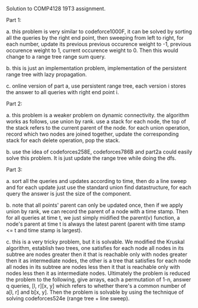Solution to COMP4128 19T3 assignment.

Part 1:

a. 
this problem is very similar to codeforce1000F, it can be solved by sorting all the queries by the right end point,
then sweeping from left to right, for each number, update its previous previous occurence weight to -1, previous 
occurence weight to 1, current occurence weight to 0. Then this would change to a range tree range sum query.

b.
this is just an implementation problem, implementation of the persistent range tree with lazy propagation.

c.
online version of part a, use persistent range tree, each version i stores the answer to all queries with right end point i.

Part 2:

a.
this problem is a weaker problem on dynamic connectivity. the algorithm works as follows, 
use union by rank. use a stack for each node, the top of the stack refers to the current
parent of the node.
for each union operation, record which two nodes are joined together, update the corresponding stack
for each delete operation, pop the stack.

b.
use the idea of codeforces258E, codeforces786B and part2a could easily solve this problem. It is just
update the range tree while doing the dfs.

Part 3:

a.
sort all the queries and updates according to time, then do a line sweep and for each update just use
the standard union find datastructure, for each query the answer is just the size of the component.

b.
note that all points' parent can only be updated once, then if we apply union by rank, we can record the parent
of a node with a time stamp. Then for all queries at time t, we just simply midified the parent(v) function,
a node's parent at time t is always the latest parent (parent with time stamp <= t and time stamp is largest).

c.
this is a very tricky problem, but it is solvable. We modified the Kruskal algorithm, establish two trees, one
satisfies for each node all nodes in its subtree are nodes greater then it that is reachable only with nodes greater then it
as intermediate nodes, the other is a tree that satisfies for each node all nodes in its subtree are nodes less then it that 
is reachable only with nodes less then it as intermediate nodes. Ultimately the problem is reduced
the problem to the following, give arrays, each a permutation of 1-n, answer q queries, [l, r][x, y] which
refers to whether there's a common number of a[l, r] and b[x, y]. Then the problem is solvable by using the
technique of solving codeforces524e (range tree + line sweep).
